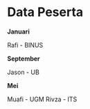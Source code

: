 # Data Peserta

**Januari**

Rafi - BINUS

**September**

Jason - UB

**Mei**

Muafi - UGM
Rivza - ITS
